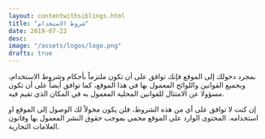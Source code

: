 ```yaml
---
layout: contentwithsiblings.html
title: "شروط الاستخدام"
date: 2019-07-22
desc:
image: "/assets/logos/logo.png"
drafts: true
---
```


بمجرد دخولك إلى الموقع فإنك توافق على أن تكون ملتزماً بأحكام وشروط الاستخدام، وبجميع القوانين واللوائح المعمول بها في هذا الموقع، كما توافق أيضاً على أن تكون مسؤولا عن الامتثال للقوانين المحلية المعمول به في المكان الذي تقيم فيه.

إن كنت لا توافق على أي من هذه الشروط، فلن يكون مخولاً لك الوصول إلى الموقع او استخدامه. المحتوى الوارد على الموقع محمي بموجب حقوق النشر المعمول بها وقانون العلامات التجارية.
